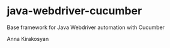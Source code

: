 # java-webdriver-cucumber

Base framework for Java Webdriver automation with Cucumber

Anna Kirakosyan  